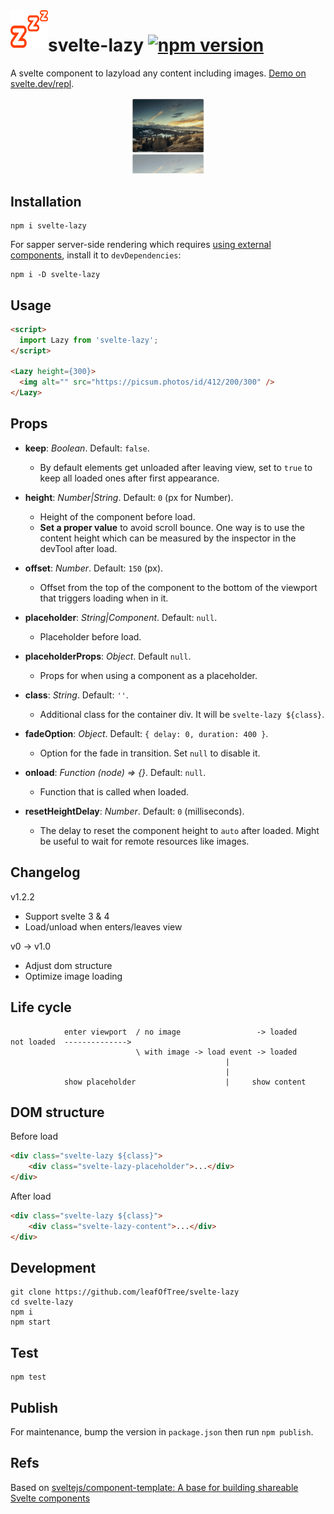 <img src="https://raw.githubusercontent.com/leafOfTree/leafOfTree.github.io/master/svelte-lazy.svg" width="60" height="60" alt="icon" align="left"/>

# svelte-lazy [![npm version][3]][4]

A svelte component to lazyload any content including images. [Demo on svelte.dev/repl][5]. 

<p align="center">
<img alt="demo image" src="https://raw.githubusercontent.com/leafOfTree/leafOfTree.github.io/HEAD/svelte-lazy.png" width="120" />
</p>

## Installation

    npm i svelte-lazy

For sapper server-side rendering which requires [using external components][6], install it to `devDependencies`:

    npm i -D svelte-lazy

## Usage

```html
<script>
  import Lazy from 'svelte-lazy';
</script>

<Lazy height={300}>
  <img alt="" src="https://picsum.photos/id/412/200/300" />
</Lazy>
```

## Props

- **keep**: *Boolean*. Default: `false`.
  - By default elements get unloaded after leaving view, set to `true` to keep all loaded ones after first appearance.

- **height**: *Number|String*. Default: `0` (px for Number).
    - Height of the component before load. 
    - **Set a proper value** to avoid scroll bounce. One way is to use the content height which can be measured by the inspector in the devTool after load.

- **offset**: *Number*. Default: `150` (px). 
    - Offset from the top of the component to the bottom of the viewport that triggers loading when in it.

- **placeholder**: *String|Component*. Default: `null`. 
    - Placeholder before load.

- **placeholderProps**: *Object*. Default `null`. 
    - Props for when using a component as a placeholder.

- **class**: *String*. Default: `''`. 
    - Additional class for the container div. It will be `svelte-lazy ${class}`.

- **fadeOption**: *Object*. Default: `{ delay: 0, duration: 400 }`. 
    - Option for the fade in transition. Set `null` to disable it.

- **onload**: *Function (node) => {}*. Default: `null`. 
    - Function that is called when loaded.

- **resetHeightDelay**: *Number*. Default: `0` (milliseconds). 
    - The delay to reset the component height to `auto` after loaded. Might be useful to wait for remote resources like images.

## Changelog

v1.2.2
- Support svelte 3 & 4
- Load/unload when enters/leaves view

v0 -> v1.0

- Adjust dom structure
- Optimize image loading

## Life cycle

```
            enter viewport  / no image                 -> loaded
not loaded  -------------->
                            \ with image -> load event -> loaded
                                                |
                                                |
            show placeholder                    |     show content
``` 

## DOM structure

Before load
```html
<div class="svelte-lazy ${class}">
    <div class="svelte-lazy-placeholder">...</div>
</div>
```

After load
```html
<div class="svelte-lazy ${class}">
    <div class="svelte-lazy-content">...</div>
</div>
```

## Development

    git clone https://github.com/leafOfTree/svelte-lazy
    cd svelte-lazy
    npm i
    npm start

## Test

    npm test

## Publish

For maintenance, bump the version in `package.json` then run `npm publish`.

## Refs

Based on [sveltejs/component-template: A base for building shareable Svelte components](https://github.com/sveltejs/component-template)

[1]: https://travis-ci.com/leafOfTree/svelte-lazy.svg?branch=master
[2]: https://travis-ci.com/leafOfTree/svelte-lazy
[3]: https://img.shields.io/npm/v/svelte-lazy.svg
[4]: https://www.npmjs.com/package/svelte-lazy
[5]: https://svelte.dev/repl/6d7714fa3cce4909af6c6d187271e0a1
[6]: https://github.com/sveltejs/sapper-template#using-external-components
